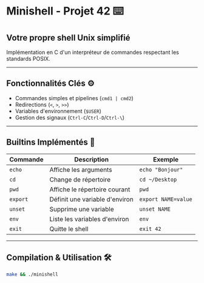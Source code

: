 # **Minishell - Projet 42** ⌨️

## **Votre propre shell Unix simplifié**

Implémentation en C d'un interpréteur de commandes respectant les standards POSIX.

---

## **Fonctionnalités Clés** ⚙️

- Commandes simples et pipelines (`cmd1 | cmd2`)
- Redirections (`<`, `>`, `>>`)
- Variables d'environnement (`$USER`)
- Gestion des signaux (`Ctrl-C`/`Ctrl-D`/`Ctrl-\`)

---

## **Builtins Implémentés** 🔨

| Commande   | Description                          | Exemple                  |
|------------|--------------------------------------|--------------------------|
| `echo`     | Affiche les arguments                | `echo "Bonjour"`         |
| `cd`       | Change de répertoire                 | `cd ~/Desktop`           |
| `pwd`      | Affiche le répertoire courant        | `pwd`                    |
| `export`   | Définit une variable d'environ       | `export NAME=value`      |
| `unset`    | Supprime une variable                | `unset NAME`             |
| `env`      | Liste les variables d'environ        | `env`                    |
| `exit`     | Quitte le shell                      | `exit 42`                |

---

## **Compilation & Utilisation** 🛠️

```bash
make && ./minishell
